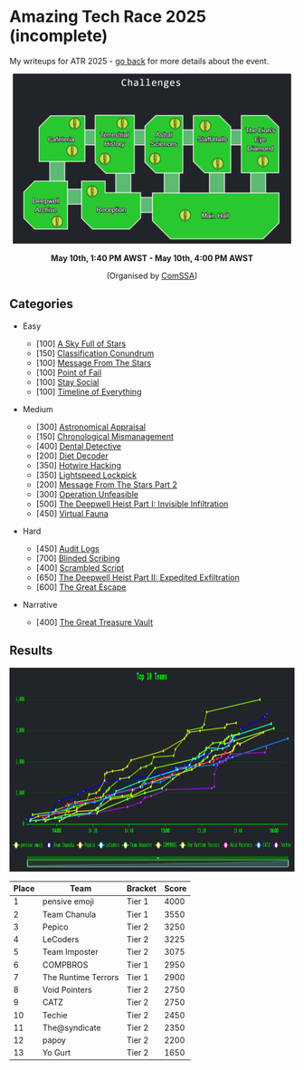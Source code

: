 # Amazing Tech Race 2025 (incomplete)

My writeups for ATR 2025 - [go back](../README.md) for more details about the event.

<p align="center"><img src="./theme.png" alt="ATR 2025 Theme" height="300px" /></p>

<p align="center"><strong>May 10th, 1:40 PM AWST - May 10th, 4:00 PM AWST</strong></p>

<p align="center">(Organised by <a href="https://comssa.org.au/">ComSSA</a>)</p>

## Categories

- Easy
   - [100] [A Sky Full of Stars](easy/a_sky_full_of_stars/README.md)
   - [150] [Classification Conundrum](easy/classification_conundrum/README.md)
   - [100] [Message From The Stars](easy/message_from_the_stars/README.md)
   - [100] [Point of Fail](easy/point_of_fail/README.md)
   - [100] [Stay Social](easy/stay_social/README.md)
   - [100] [Timeline of Everything](easy/timeline_of_everything/README.md)

- Medium
   - [300] [Astronomical Appraisal](medium/astronomical_appraisal/README.md)
   - [150] [Chronological Mismanagement](medium/chronological_mismanagement/README.md)
   - [400] [Dental Detective](medium/dental_detective/README.md)
   - [200] [Diet Decoder](medium/diet_decoder/README.md)
   - [350] [Hotwire Hacking](medium/hotwire_hacking/README.md)
   - [350] [Lightspeed Lockpick](medium/lightspeed_lockpick/README.md)
   - [200] [Message From The Stars Part 2](medium/message_from_the_stars_part_2/README.md)
   - [300] [Operation Unfeasible](medium/operation_unfeasible/README.md)
   - [500] [The Deepwell Heist Part I: Invisible Infiltration](medium/the_deepwell_heist_part_i_invisible_infiltration/README.md)
   - [450] [Virtual Fauna](medium/virtual_fauna/README.md)

- Hard
   - [450] [Audit Logs](hard/audit_logs/README.md)
   - [700] [Blinded Scribing](hard/blinded_scribing/README.md)
   - [400] [Scrambled Script](hard/scrambled_script/README.md)
   - [650] [The Deepwell Heist Part II: Expedited Exfiltration](hard/the_deepwell_heist_part_ii_expedited_exfiltration/README.md)
   - [600] [The Great Escape](hard/the_great_escape/README.md)

- Narrative
   - [400] [The Great Treasure Vault](narrative/the_great_treasure_vault/README.md)

## Results

<p align="center"><img src="scoreboard.png" alt="ATR Team Results" height="360px" /></p>

| Place | Team | Bracket | Score |
| --- | --- | --- | --- |
| 1 | pensive emoji | Tier 1 | 4000 |
| 2 | Team Chanula | Tier 1 | 3550 |
| 3 | Pepico | Tier 2 | 3250 |
| 4 | LeCoders | Tier 2 | 3225 |
| 5 | Team Imposter | Tier 2 | 3075 |
| 6 | COMPBROS | Tier 1 | 2950 |
| 7 | The Runtime Terrors | Tier 1 | 2900 |
| 8 | Void Pointers | Tier 2 | 2750 |
| 9 | CATZ | Tier 2 | 2750 |
| 10 | Techie | Tier 2 | 2450 |
| 11 | The@syndicate | Tier 2 | 2350 |
| 12 | papoy | Tier 2 | 2200 |
| 13 | Yo Gurt | Tier 2 | 1650 |
